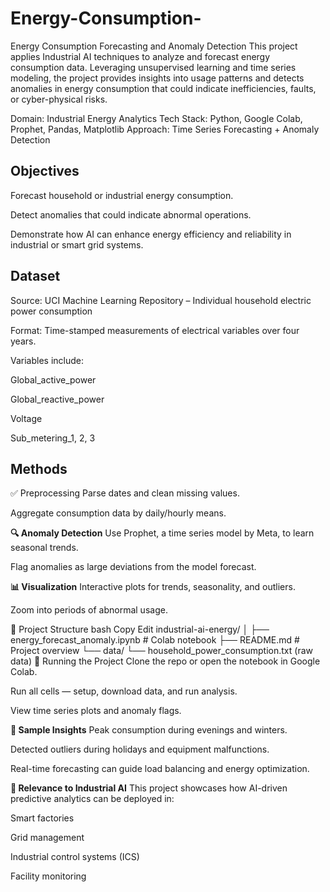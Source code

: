 # Energy-Consumption-
Energy Consumption Forecasting and Anomaly Detection
This project applies Industrial AI techniques to analyze and forecast energy consumption data. Leveraging unsupervised learning and time series modeling, the project provides insights into usage patterns and detects anomalies in energy consumption that could indicate inefficiencies, faults, or cyber-physical risks.

Domain: Industrial Energy Analytics
Tech Stack: Python, Google Colab, Prophet, Pandas, Matplotlib
Approach: Time Series Forecasting + Anomaly Detection

## Objectives
 Forecast household or industrial energy consumption.

Detect anomalies that could indicate abnormal operations.

Demonstrate how AI can enhance energy efficiency and reliability in industrial or smart grid systems.

## Dataset
Source: UCI Machine Learning Repository – Individual household electric power consumption

Format: Time-stamped measurements of electrical variables over four years.

Variables include:

Global_active_power

Global_reactive_power

Voltage

Sub_metering_1, 2, 3

## Methods
✅ Preprocessing
Parse dates and clean missing values.

Aggregate consumption data by daily/hourly means.

**🔍 Anomaly Detection**
Use Prophet, a time series model by Meta, to learn seasonal trends.

Flag anomalies as large deviations from the model forecast.

**📊 Visualization**
Interactive plots for trends, seasonality, and outliers.

Zoom into periods of abnormal usage.

📁 Project Structure
bash
Copy
Edit
industrial-ai-energy/
│
├── energy_forecast_anomaly.ipynb     # Colab notebook
├── README.md                         # Project overview
└── data/
    └── household_power_consumption.txt (raw data)
🚀 Running the Project
Clone the repo or open the notebook in Google Colab.

Run all cells — setup, download data, and run analysis.

View time series plots and anomaly flags.

**🔎 Sample Insights**
Peak consumption during evenings and winters.

Detected outliers during holidays and equipment malfunctions.

Real-time forecasting can guide load balancing and energy optimization.

**🤖 Relevance to Industrial AI**
This project showcases how AI-driven predictive analytics can be deployed in:

Smart factories

Grid management

Industrial control systems (ICS)

Facility monitoring
